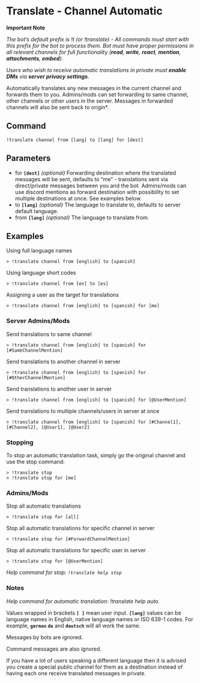 # Translate - Channel Automatic

**Important Note**

_The bot’s default prefix is !t \(or !translate\) - All commands must start with this prefix for the bot to process them. Bot must have proper permissions in all relevant channels for full functionality \(**read**, **write**, **react**, **mention**, **attachments**, **embed**\)._

_Users who wish to receive automatic translations in private must **enable DMs** via **server privacy settings**._

Automatically translates any new messages in the current channel and forwards them to you. Admins/mods can set forwarding to same channel, other channels or other users in the server. Messages in forwarded channels will also be sent back to origin\*.

## Command <a id="command"></a>

```text
!translate channel from [lang] to [lang] for [dest]
```

## Parameters <a id="parameters"></a>

* for **`[dest]`** _\(optional\)_  Forwarding destination where the translated messages will be sent, defaults to “me” - translations sent via direct/private messages between you and the bot. Admins/mods can use discord mentions as forward destination with possibility to set multiple destinations at once. See examples below.
* to **`[lang]`** _\(optional\)_  The language to translate to, defaults to server default language.
* from **`[lang]`** _\(optional\)_  The language to translate from.

## Examples <a id="examples"></a>

Using full language names

```text
> !translate channel from [english] to [spanish]
```

Using language short codes

```text
> !translate channel from [en] to [es]
```

Assigning a user as the target for translations

```text
> !translate channel from [english] to [spanish] for [me]
```

### Server Admins/Mods <a id="server-adminsmods"></a>

Send translations to same channel

```text
> !translate channel from [english] to [spanish] for [#SameChannelMention]
```

Send translations to another channel in server

```text
> !translate channel from [english] to [spanish] for [#OtherChannelMention]
```

Send translations to another user in server

```text
> !translate channel from [english] to [spanish] for [@UserMention]
```

Send translations to multiple channels/users in server at once

```text
> !translate channel from [english] to [spanish] for [#Channel1], [#Channel2], [@User1], [@User2]
```

### Stopping <a id="stopping"></a>

To stop an automatic translation task, simply go the original channel and use the stop command:

```text
> !translate stop  
> !translate stop for [me]
```

### Admins/Mods <a id="adminsmods"></a>

Stop all automatic translations

```text
> !translate stop for [all]
```

Stop all automatic translations for specific channel in server

```text
> !translate stop for [#ForwardChannelMention]
```

Stop all automatic translations for specific user in server

```text
> !translate stop for [@UserMention]
```

_Help command for stop: `!translate help stop`_

### Notes <a id="notes"></a>

_Help command for automatic translation: !translate help auto._

Values wrapped in brackets **`[ ]`** mean user input. **`[lang]`** values can be language names in English, native language names or ISO 639-1 codes. For example, **`german`** **`de`** and **`deutsch`** will all work the same.

Messages by bots are ignored.

Command messages are also ignored.

If you have a lot of users speaking a different language then it is advised you create a special public channel for them as a destination instead of having each one receive translated messages in private.

